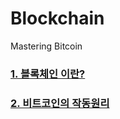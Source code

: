 # Blockchain
Mastering Bitcoin
### [1. 블록체인 이란?](https://github.com/hector-kim/Blockchain/tree/main/CHAPTER%201)
### [2. 비트코인의 작동원리](https://github.com/hector-kim/Blockchain/tree/main/CHAPTER%202)
